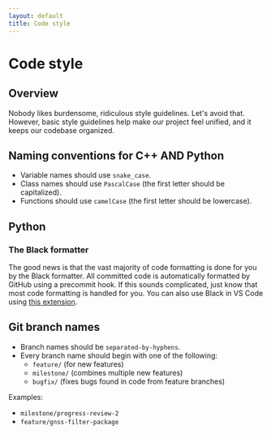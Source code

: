 ```yaml
---
layout: default
title: Code style
---
```


# Code style

## Overview

Nobody likes burdensome, ridiculous style guidelines. Let's avoid that. However, basic style guidelines help make our project feel unified, and it keeps our codebase organized.

## Naming conventions for C++ AND Python

- Variable names should use `snake_case`.
- Class names should use `PascalCase` (the first letter should be capitalized).
- Functions should use `camelCase` (the first letter should be lowercase).

## Python

### The Black formatter

The good news is that the vast majority of code formatting is done for you by the Black formatter. All committed code is automatically formatted by GitHub using a precommit hook. If this sounds complicated, just know that most code formatting is handled for you. You can also use Black in VS Code using [this extension](https://marketplace.visualstudio.com/items?itemName=ms-python.black-formatter).

## Git branch names

- Branch names should be `separated-by-hyphens`.
- Every branch name should begin with one of the following:
  - `feature/` (for new features)
  - `milestone/` (combines multiple new features)
  - `bugfix/` (fixes bugs found in code from feature branches)

Examples:

- `milestone/progress-review-2`
- `feature/gnss-filter-package`
